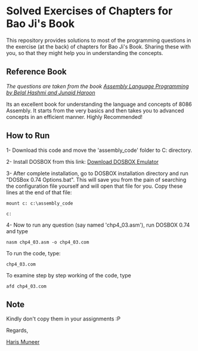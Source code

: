# Solved Exercises of Chapters for Bao Ji's Book
This repository provides solutions to most of the programming questions in the exercise (at the back) of chapters for Bao Ji's Book. Sharing these with you, so that they might help you in understanding the concepts. 

## Reference Book

*The questions are taken from the book [Assembly Language Programming by Belal Hashmi and Junaid Haroon](https://onlinebookpoint.blogspot.com/2016/10/assembly-language-programming-delivered.html)*

Its an excellent book for understanding the language and concepts of 8086 Assembly. It starts from the very basics and then takes you to advanced concepts in an efficient manner. Highly Recommended!

## How to Run
1- Download this code and move the 'assembly_code' folder to C: directory.

2- Install DOSBOX from this link: [Download DOSBOX Emulator](https://www.dosbox.com/download.php?main=1)

3- After complete installation, go to DOSBOX installation directory and run "DOSBox 0.74 Options.bat". This will save you from the pain       of searching the configuration file yourself and will open that file for you.
Copy these lines at the end of that file:
```
mount c: c:\assembly_code 
```  
```
c:
```
4- Now to run any question (say named 'chp4_03.asm'), run DOSBOX 0.74 and type
```
nasm chp4_03.asm -o chp4_03.com  
```

To run the code, type:

```
chp4_03.com
```

To examine step by step working of the code, type

```
afd chp4_03.com
```

## Note
Kindly don't copy them in your assignments :P  

Regards,

[Haris Muneer](https://www.linkedin.com/in/harismuneer/)
